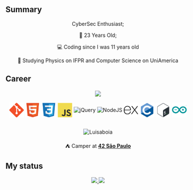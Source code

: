 
## Summary
<div align="center">
  <p>CyberSec Enthusiast;</p>
  <p>🎂 23 Years Old;</p>
  <p>💻 Coding since I was 11 years old</p>
  <p>🧲 Studying Physics on IFPR and Computer Science on UniAmerica</p>
</div>

Career
----
  <div align="center">
  <img align="center" src="https://www.codewars.com/users/Luisaboia/badges/large" />
  <div align="center" style="display: inline_block"><br />
  <img align="center" src="https://raw.githubusercontent.com/devicons/devicon/master/icons/git/git-original.svg" alt="git" width="40" height="40"/>
  <img align="center" alt="HTML" height="40" width="40" src="https://raw.githubusercontent.com/devicons/devicon/master/icons/html5/html5-original.svg"/>
  <img align="center" alt="CSS" height="40" width="40" src="https://raw.githubusercontent.com/devicons/devicon/master/icons/css3/css3-original.svg"/>
  <img align="center" alt="Javascript" src="https://raw.githubusercontent.com/devicons/devicon/master/icons/javascript/javascript-original.svg" width="40" height="40"/>
  <img align="center" alt="jQuery" height="40" width="40" src="https://cdn.iconscout.com/icon/free/png-256/jquery-8-1175153.png"/>
  <img align="center" alt="NodeJS" height="40" width="40" src="https://cdn.worldvectorlogo.com/logos/nodejs-icon.svg"/>
  <img align="center" alt="ExpressJS" height="40" width="40" src="https://raw.githubusercontent.com/devicons/devicon/1119b9f84c0290e0f0b38982099a2bd027a48bf1/icons/express/express-original.svg" />
  <img align="center" alt="C" src="https://raw.githubusercontent.com/devicons/devicon/master/icons/c/c-original.svg" width="40" height="40"/>
  <img align="center" alt="Bash" src="https://raw.githubusercontent.com/devicons/devicon/master/icons/bash/bash-original.svg" width="40" height="40"/>
  <img align="center" alt="arduino" src="https://raw.githubusercontent.com/devicons/devicon/1119b9f84c0290e0f0b38982099a2bd027a48bf1/icons/arduino/arduino-original.svg" width="40" height="40"/>
</div>
  <br />
  <p><img src="https://github-readme-streak-stats.herokuapp.com/?user=Luisaboia&theme=midnight-purple&hide_border=true"                 alt="Luisaboia" /></p>
  
  ⛺ Camper at [**42 São Paulo**][1]
  
  [1]: https://www.42sp.org.br/
  </div>
 
 ## My status

<div align="center">
  <a href="https://github.com/Luisaboia">
  <img height="180em" src="https://github-readme-stats.vercel.app/api?username=Luisaboia&theme=midnight-purple&show_icons=true&hide_border=true&count_private=true"/>
  <img height="180em" src="https://github-readme-stats.vercel.app/api/top-langs/?username=Luisaboia&theme=midnight-purple&show_icons=true&hide_border=true&layout=compact"/>
</div>
